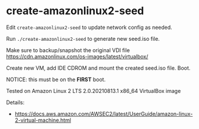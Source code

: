 # create-amazonlinux2-seed

Edit `create-amazonlinux2-seed` to update network config as needed.

Run `./create-amazonlinux2-seed` to generate new seed.iso file.

Make sure to backup/snapshot the original VDI file
https://cdn.amazonlinux.com/os-images/latest/virtualbox/

Create new VM, add IDE CDROM and mount the created seed.iso file.
Boot.

NOTICE: this must be on the **FIRST** boot.


Tested on Amazon Linux 2 LTS 2.0.20210813.1 x86_64 VirtualBox image

Details:

- https://docs.aws.amazon.com/AWSEC2/latest/UserGuide/amazon-linux-2-virtual-machine.html
